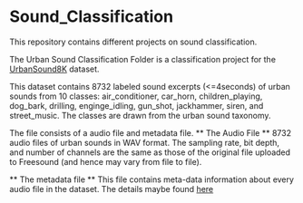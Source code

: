 # Sound_Classification

This repository contains different projects on sound classification.

The Urban Sound Classification Folder is a classification project for the [UrbanSound8K](https://urbansounddataset.weebly.com/urbansound8k.html) dataset.

This dataset contains 8732 labeled sound excerpts (<=4seconds) of urban sounds from 10 classes: air_conditioner, car_horn, children_playing, dog_bark, drilling, enginge_idling, gun_shot, jackhammer, siren, and street_music. The classes are drawn from the urban sound taxonomy.

The file consists of a audio file and metadata file.
 ** The Audio File **
8732 audio files of urban sounds in WAV format. The sampling rate, bit depth, and number of channels are the same as those of the original file uploaded to Freesound (and hence may vary from file to file).

** The metadata file **
This file contains meta-data information about every audio file in the dataset. The details maybe found [here](https://urbansounddataset.weebly.com/urbansound8k.html)